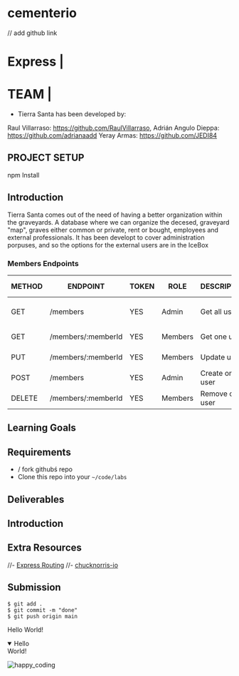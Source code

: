 # cementerio

// add github link

# Express | 


# TEAM | 

- Tierra Santa has been developed by:

Raul Villarraso: https://github.com/RaulVillarraso, Adrián Angulo Dieppa: https://github.com/adrianaadd Yeray Armas: https://github.com/JEDI84


## PROJECT SETUP
npm Install

## Introduction

Tierra Santa comes out of the need of having a better organization within the graveyards. A database where we can organize the decesed, graveyard "map", graves either common or private, rent or bought, employees and external professionals. It has been developt to cover administration porpuses, and so the options for the external users are in the IceBox

### Members Endpoints

| METHOD | ENDPOINT                  | TOKEN | ROLE  | DESCRIPTION                  | POST PARAMS                | RETURNS                              |
| ------ | ------------------------- | ----- | ----- | ---------------------------- | -------------------------- | ------------------------------------ |
| GET    | /members                  | YES   | Admin | Get all users                | -                          | [{ member }]                         |
| GET    | /members/:memberId        | YES   | Members | Get one user               | member_id                  | { member }                           |
| PUT    | /members/:memberId        | YES   | Members | Update user                | member_id                  | "Member updated"                     |
| POST   | /members                  | YES   | Admin | Create one user              | req.body                   | "Member created"                     |
| DELETE | /members/:memberId        | YES   | Members | Remove one user            | member_id                  | "Member deleted"                     |



## Learning Goals


## Requirements

- / fork githubś repo
- Clone this repo into your `~/code/labs`

## Deliverables


## Introduction


## Extra Resources

//- [Express Routing](https://expressjs.com/en/guide/routing.html)
//- [chucknorris-io](https://www.npmjs.com/package/chucknorris-io)

## Submission

```
$ git add .
$ git commit -m "done"
$ git push origin main
```


Hello
World!
<details open>
  <summary>Hello</summary>
  World!
</details>



![happy_coding](https://user-images.githubusercontent.com/970858/63899010-c23fc480-c9ea-11e9-84a2-542907e42362.png)
